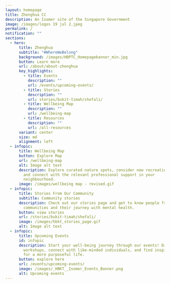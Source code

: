 ```yaml
---
layout: homepage
title: Zhenghua CC
description: An Isomer site of the Singapore Government
image: /images/logos 19 jul 2.jpeg
permalink: /
notification: ""
sections:
  - hero:
      title: Zhenghua
      subtitle: "#WhereWeBelong"
      background: /images/HBPTC_Homepagebanner_min.jpg
      button: Learn more
      url: /about/about-zhenghua
      key_highlights:
        - title: Events
          description: ""
          url: /events/upcoming-events/
        - title: Stories
          description: ""
          url: stories/bukit-timah/shefali/
        - title: Wellbeing Map
          description: ""
          url: /wellbeing-map
        - title: Resources
          description: ""
          url: /all-resources
      variant: center
      size: md
      alignment: left
  - infopic:
      title: Wellbeing Map
      button: Explore Map
      url: /wellbeing-map
      alt: Image alt text
      description: Explore curated nature spots, consider new recreational activities
        and connect with the relevant professional support in your
        neighbourhood.
      image: /images/wellbeing map - revised.gif
  - infopic:
      title: Stories From Our Community
      subtitle: Community stories
      description: Check out our stories page and get to know people from our
        communities and their journey with mental health.
      button: view stories
      url: /stories/bukit-timah/shefali/
      image: /images/hbkt_stories_page.gif
      alt: Image alt text
  - infopic:
      title: Upcoming Events
      id: infopic
      description: Start your well-being journey through our events! Discover
        workshops, connect with like-minded individuals, and find inspiration
        for a more purposeful life.
      button: explore here
      url: /events/upcoming-events/
      image: /images/_HBKT__Isomer_Events_Banner.png
      alt: Upcoming events
---
```

